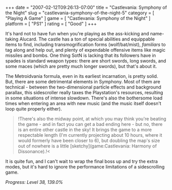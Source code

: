 +++
date = "2007-02-12T09:26:13-07:00"
title = "Castlevania: Symphony of the Night"
slug = "castlevania-symphony-of-the-night-5"
category = [ "Playing A Game" ]
game = [ "Castlevania: Symphony of the Night" ]
platform = [ "PS1" ]
rating = [ "Good" ]
+++

It's hard not to have fun when you're playing as the ass-kicking and name-taking Alucard.  The castle has a ton of special abilities and equippable items to find, including transmogrification forms (wolf/bat/mist), <i>familiars</i> to tag along and help out, and plenty of expendable offensive items like magic missiles and bombs.  One thing SotN is lacking that its followers have in spades is standard weapon types: there are short swords, long swords, and some maces (which are pretty much longer swords), but that's about it.

The Metroidvania formula, even in its earliest incarnation, is pretty solid.  But, there are some detrimental elements in Symphony.  Most of them are technical - between the two-dimensional particle effects and background parallax, this sidescroller really taxes the Playstation's resources, resulting in some situations of intense slowdown.  There's also the bothersome load times when entering an area with new music (and the music itself doesn't loop quite properly either).

>!There's also the midway point, at which you may think you're beating the game - and in fact you can get a bad ending here - but no, there is an entire other castle in the sky!  It brings the game to a more respectable length (I'm currently projecting about 10 hours, where it would formerly have been closer to 6), but doubling the map's size out of nowhere is a little [sketchy](game:Castlevania: Harmony of Dissonance).!<

It is quite fun, and I can't wait to wrap the final boss up and try the extra modes, but it's hard to ignore the performance limitations of a sidescrolling game.

<i>Progress: Level 38, 139.0%</i>